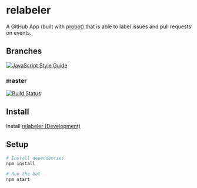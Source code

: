 # relabeler

A GitHub App (built with [probot](https://github.com/probot/probot)) that is
able to label issues and pull requests on events.

## Branches

[![JavaScript Style Guide](https://img.shields.io/badge/code_style-standard-brightgreen.svg)](https://standardjs.com)

### master

[![Build Status](https://travis-ci.com/johlju/relabeler.svg?branch=master)](https://travis-ci.com/johlju/relabeler)

## Install

Install [relabeler (Development)](https://github.com/apps/relabeler-development)

## Setup

```sh
# Install dependencies
npm install

# Run the bot
npm start
```
